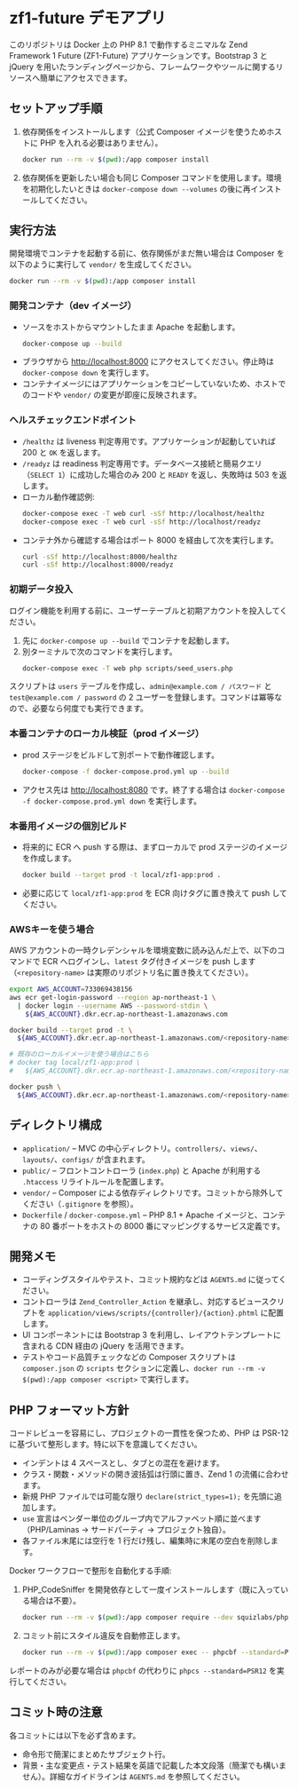 # zf1-future デモアプリ

このリポジトリは Docker 上の PHP 8.1 で動作するミニマルな Zend Framework 1 Future (ZF1-Future) アプリケーションです。Bootstrap 3 と jQuery を用いたランディングページから、フレームワークやツールに関するリソースへ簡単にアクセスできます。

## セットアップ手順

1. 依存関係をインストールします（公式 Composer イメージを使うためホストに PHP を入れる必要はありません）。
   ```bash
   docker run --rm -v $(pwd):/app composer install
   ```
2. 依存関係を更新したい場合も同じ Composer コマンドを使用します。環境を初期化したいときは `docker-compose down --volumes` の後に再インストールしてください。

## 実行方法

開発環境でコンテナを起動する前に、依存関係がまだ無い場合は Composer を以下のように実行して `vendor/` を生成してください。
```bash
docker run --rm -v $(pwd):/app composer install
```

### 開発コンテナ（dev イメージ）

- ソースをホストからマウントしたまま Apache を起動します。
  ```bash
  docker-compose up --build
  ```
- ブラウザから <http://localhost:8000> にアクセスしてください。停止時は `docker-compose down` を実行します。
- コンテナイメージにはアプリケーションをコピーしていないため、ホストでのコードや `vendor/` の変更が即座に反映されます。

### ヘルスチェックエンドポイント

- `/healthz` は liveness 判定専用です。アプリケーションが起動していれば 200 と `OK` を返します。
- `/readyz` は readiness 判定専用です。データベース接続と簡易クエリ（`SELECT 1`）に成功した場合のみ 200 と `READY` を返し、失敗時は 503 を返します。
- ローカル動作確認例:
  ```bash
  docker-compose exec -T web curl -sSf http://localhost/healthz
  docker-compose exec -T web curl -sSf http://localhost/readyz
  ```
- コンテナ外から確認する場合はポート 8000 を経由して次を実行します。
  ```bash
  curl -sSf http://localhost:8000/healthz
  curl -sSf http://localhost:8000/readyz
  ```

### 初期データ投入

ログイン機能を利用する前に、ユーザーテーブルと初期アカウントを投入してください。

1. 先に `docker-compose up --build` でコンテナを起動します。
2. 別ターミナルで次のコマンドを実行します。
   ```bash
   docker-compose exec -T web php scripts/seed_users.php
   ```

スクリプトは `users` テーブルを作成し、`admin@example.com / パスワード` と `test@example.com / password` の 2 ユーザーを登録します。コマンドは冪等なので、必要なら何度でも実行できます。

### 本番コンテナのローカル検証（prod イメージ）

- prod ステージをビルドして別ポートで動作確認します。
  ```bash
  docker-compose -f docker-compose.prod.yml up --build
  ```
- アクセス先は <http://localhost:8080> です。終了する場合は `docker-compose -f docker-compose.prod.yml down` を実行します。

### 本番用イメージの個別ビルド

- 将来的に ECR へ push する際は、まずローカルで prod ステージのイメージを作成します。
  ```bash
  docker build --target prod -t local/zf1-app:prod .
  ```
- 必要に応じて `local/zf1-app:prod` を ECR 向けタグに置き換えて push してください。

### AWSキーを使う場合

AWS アカウントの一時クレデンシャルを環境変数に読み込んだ上で、以下のコマンドで ECR へログインし、`latest` タグ付きイメージを push します（`<repository-name>` は実際のリポジトリ名に置き換えてください）。

```bash
export AWS_ACCOUNT=733069438156
aws ecr get-login-password --region ap-northeast-1 \
  | docker login --username AWS --password-stdin \
    ${AWS_ACCOUNT}.dkr.ecr.ap-northeast-1.amazonaws.com

docker build --target prod -t \
  ${AWS_ACCOUNT}.dkr.ecr.ap-northeast-1.amazonaws.com/<repository-name>:latest .

# 既存のローカルイメージを使う場合はこちら
# docker tag local/zf1-app:prod \
#   ${AWS_ACCOUNT}.dkr.ecr.ap-northeast-1.amazonaws.com/<repository-name>:latest

docker push \
  ${AWS_ACCOUNT}.dkr.ecr.ap-northeast-1.amazonaws.com/<repository-name>:latest
```

## ディレクトリ構成

- `application/` – MVC の中心ディレクトリ。`controllers/`、`views/`、`layouts/`、`configs/` が含まれます。
- `public/` – フロントコントローラ (`index.php`) と Apache が利用する `.htaccess` リライトルールを配置します。
- `vendor/` – Composer による依存ディレクトリです。コミットから除外してください（`.gitignore` を参照）。
- `Dockerfile` / `docker-compose.yml` – PHP 8.1 + Apache イメージと、コンテナの 80 番ポートをホストの 8000 番にマッピングするサービス定義です。

## 開発メモ

- コーディングスタイルやテスト、コミット規約などは `AGENTS.md` に従ってください。
- コントローラは `Zend_Controller_Action` を継承し、対応するビュースクリプトを `application/views/scripts/{controller}/{action}.phtml` に配置します。
- UI コンポーネントには Bootstrap 3 を利用し、レイアウトテンプレートに含まれる CDN 経由の jQuery を活用できます。
- テストやコード品質チェックなどの Composer スクリプトは `composer.json` の `scripts` セクションに定義し、`docker run --rm -v $(pwd):/app composer <script>` で実行します。

## PHP フォーマット方針

コードレビューを容易にし、プロジェクトの一貫性を保つため、PHP は PSR-12 に基づいて整形します。特に以下を意識してください。

- インデントは 4 スペースとし、タブとの混在を避けます。
- クラス・関数・メソッドの開き波括弧は行頭に置き、Zend 1 の流儀に合わせます。
- 新規 PHP ファイルでは可能な限り `declare(strict_types=1);` を先頭に追加します。
- `use` 宣言はベンダー単位のグループ内でアルファベット順に並べます（PHP/Laminas → サードパーティ → プロジェクト独自）。
- 各ファイル末尾には空行を 1 行だけ残し、編集時に末尾の空白を削除します。

Docker ワークフローで整形を自動化する手順:

1. PHP_CodeSniffer を開発依存として一度インストールします（既に入っている場合は不要）。
   ```bash
   docker run --rm -v $(pwd):/app composer require --dev squizlabs/php_codesniffer
   ```
2. コミット前にスタイル違反を自動修正します。
   ```bash
   docker run --rm -v $(pwd):/app composer exec -- phpcbf --standard=PSR12 application
   ```

レポートのみが必要な場合は `phpcbf` の代わりに `phpcs --standard=PSR12` を実行してください。

## コミット時の注意

各コミットには以下を必ず含めます。
- 命令形で簡潔にまとめたサブジェクト行。
- 背景・主な変更点・テスト結果を英語で記載した本文段落（簡潔でも構いません）。詳細なガイドラインは `AGENTS.md` を参照してください。
